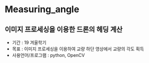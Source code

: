 # Measuring_angle

## 이미지 프로세싱을 이용한 드론의 헤딩 계산

* 기간 : 19 겨울학기
* 목표 : 이미지 프로세싱을 이용하여 교량 하단 영상에서 교량의 각도 획득
* 사용언어/프로그램 : python, OpenCV
